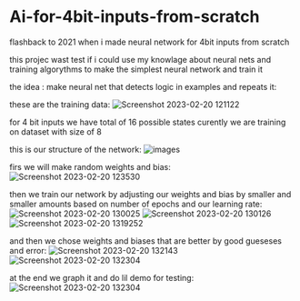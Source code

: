 # Ai-for-4bit-inputs-from-scratch
flashback to 2021 when i made neural network for 4bit inputs from scratch


this projec wast test if i could use my knowlage about neural nets and training algorythms to make the simplest neural network and train it



the idea :
make neural net that detects logic in examples and repeats it:

these are the training data:
![Screenshot 2023-02-20 121122](https://user-images.githubusercontent.com/61479273/220089596-208ba9d8-959b-4861-9d91-23fc67eb26af.png)

for 4 bit inputs we have total of 16 possible states
curently we are training on dataset with size of 8

this is our structure of the network:
![images](https://user-images.githubusercontent.com/61479273/220088950-05bb43ae-1cf3-44c2-86e9-b807e1793d1b.png)


firs we will make random weights and bias:
![Screenshot 2023-02-20 123530](https://user-images.githubusercontent.com/61479273/220095438-8b1b5478-50e2-40e0-90b0-5348ed238cbd.png)

then we train our network by adjusting our weights and bias by smaller and smaller amounts based on number of epochs and our learning rate:
![Screenshot 2023-02-20 130025](https://user-images.githubusercontent.com/61479273/220100600-0ed406f8-555b-4d66-95a2-a3ea0b9f5544.png)
![Screenshot 2023-02-20 130126](https://user-images.githubusercontent.com/61479273/220100818-6d0df288-836e-4b64-aa6f-2863e92f88a6.png)
![Screenshot 2023-02-20 1319252](https://user-images.githubusercontent.com/61479273/220105343-128a619d-3a9e-4f87-b9c3-e8b28f9df185.png)


and then we chose weights and biases that are better by good gueseses and error:
![Screenshot 2023-02-20 132143](https://user-images.githubusercontent.com/61479273/220106069-2e1e3827-704e-4b80-805b-d1b8e9e19724.png)
![Screenshot 2023-02-20 132304](https://user-images.githubusercontent.com/61479273/220106357-d977992e-7a0d-48ac-afb3-d1c5f0c68c30.png)


at the end we graph it and do lil demo for testing:
![Screenshot 2023-02-20 132304](https://user-images.githubusercontent.com/61479273/220112294-888f57dd-a3f6-4855-84d9-d3c566bf506e.png)

